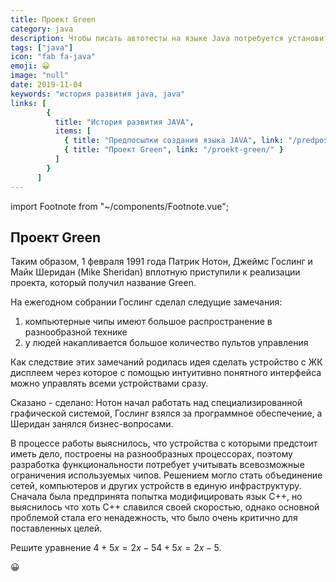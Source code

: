```yaml
---
title: Проект Green
category: java
description: Чтобы писать автотесты на языке Java потребуется установить пакет Oracle JDK или Open JDK. В этой статье мы расскажем в чем между ними различия, что лучше устанавливать, а также пройдемся по шагам для установки и настройке рабочей среды.
tags: ["java"]
icon: "fab fa-java"
emoji: 😀
image: "null"
date: 2019-11-04
keywords: "история развития java, java"
links: [
        {
          title: "История развития JAVA",
          items: [
            { title: "Предпосылки создания языка JAVA", link: "/predposylki-sozdaniya-yazyka-java/" },
            { title: "Проект Green", link: "/proekt-green/" }
          ]
        }
      ]
---
```

import Footnote from "~/components/Footnote.vue";

## Проект Green

Таким образом, 1 февраля 1991 года Патрик Нотон, Джеймс Гослинг и Майк Шеридан (Mike Sheridan) вплотную приступили к реализации проекта, который получил название Green.

На ежегодном собрании Гослинг сделал следущие замечания:

1. компьютерные чипы имеют большое распространение в разнообразной технике
2. у людей накапливается большое количество пультов управления

Как следствие этих замечаний родилась идея сделать устройство с ЖК дисплеем через которое с помощью интуитивно понятного интерфейса можно управлять всеми устройствами сразу.

Сказано - сделано: Нотон начал работать над специализированной графической системой, Гослинг взялся за программное обеспечение, а Шеридан занялся бизнес-вопросами.

В процессе<footnote num="1" message="Также рассматривались - Neon, Lyric, Pepper или Silk"/> работы выяснилось, что устройства с которыми предстоит иметь дело, построены на разнообразных процессорах, поэтому разработка функциональности потребует учитывать всевозможные ограничения используемых чипов. Решением могло стать объединение сетей, компьютеров и других устройств в единую инфраструктуру.
Сначала была предпринята попытка модифицировать язык C++, но выяснилось что хоть C++ славился своей скоростью, однако основной проблемой стала его ненадежность, что было очень критично для поставленных целей.

Решите уравнение $4+5x=2x-54+5x=2x−5$.

😀
